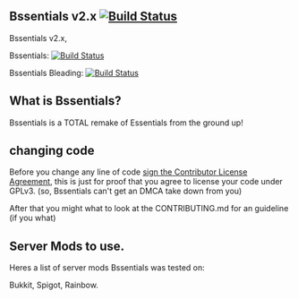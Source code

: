 ## Bssentials v2.x [![Build Status](https://travis-ci.org/Bssentials/Bssentials.svg?branch=master)](https://travis-ci.org/Bssentials/Bssentials)
Bssentials v2.x,

Bssentials: [![Build Status](https://travis-ci.org/Bssentials/Bssentials.svg?branch=master)](https://travis-ci.org/Bssentials/Bssentials)

Bssentials Bleading: [![Build Status](https://travis-ci.org/IsaiahPatton/Bssentials-Testing.svg?branch=master)](https://travis-ci.org/IsaiahPatton/Bssentials-Testing)

## What is Bssentials?
Bssentials is a TOTAL remake of Essentials from the ground up!

## changing code
Before you change any line of code <a href="https://www.clahub.com/agreements/Bssentials/Bssentials-2">sign the Contributor License Agreement</a>, this is just for proof that you agree to license your code under GPLv3.
(so, Bssentials can't get an DMCA take down from you)

After that you might what to look at the CONTRIBUTING.md for an guideline (if you what)

## Server Mods to use.
Heres a list of server mods Bssentials was tested on:

Bukkit, Spigot, Rainbow.

